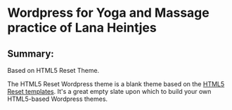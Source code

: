 #  Wordpress for Yoga and Massage practice of Lana Heintjes

## Summary:

Based on HTML5 Reset Theme.

The HTML5 Reset Wordpress theme is a blank theme based on the [HTML5 Reset templates](https://github.com/murtaugh/HTML5-Reset). It's a great empty slate upon which to build your own HTML5-based Wordpress themes.


